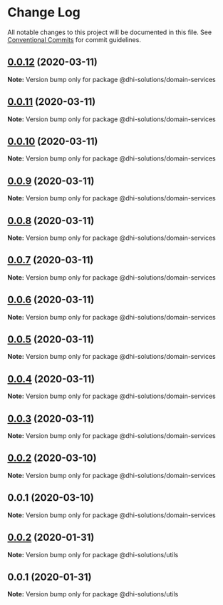 # Change Log

All notable changes to this project will be documented in this file.
See [Conventional Commits](https://conventionalcommits.org) for commit guidelines.

## [0.0.12](https://github.com/DHI-Solutions/nomads/compare/@dhi-solutions/domain-services@0.0.11...@dhi-solutions/domain-services@0.0.12) (2020-03-11)

**Note:** Version bump only for package @dhi-solutions/domain-services





## [0.0.11](https://github.com/DHI-Solutions/nomads/compare/@dhi-solutions/domain-services@0.0.10...@dhi-solutions/domain-services@0.0.11) (2020-03-11)

**Note:** Version bump only for package @dhi-solutions/domain-services





## [0.0.10](https://github.com/DHI-Solutions/nomads/compare/@dhi-solutions/domain-services@0.0.9...@dhi-solutions/domain-services@0.0.10) (2020-03-11)

**Note:** Version bump only for package @dhi-solutions/domain-services





## [0.0.9](https://github.com/DHI-Solutions/nomads/compare/@dhi-solutions/domain-services@0.0.8...@dhi-solutions/domain-services@0.0.9) (2020-03-11)

**Note:** Version bump only for package @dhi-solutions/domain-services





## [0.0.8](https://github.com/DHI-Solutions/nomads/compare/@dhi-solutions/domain-services@0.0.7...@dhi-solutions/domain-services@0.0.8) (2020-03-11)

**Note:** Version bump only for package @dhi-solutions/domain-services





## [0.0.7](https://github.com/DHI-Solutions/nomads/compare/@dhi-solutions/domain-services@0.0.6...@dhi-solutions/domain-services@0.0.7) (2020-03-11)

**Note:** Version bump only for package @dhi-solutions/domain-services





## [0.0.6](https://github.com/DHI-Solutions/nomads/compare/@dhi-solutions/domain-services@0.0.5...@dhi-solutions/domain-services@0.0.6) (2020-03-11)

**Note:** Version bump only for package @dhi-solutions/domain-services





## [0.0.5](https://github.com/DHI-Solutions/nomads/compare/@dhi-solutions/domain-services@0.0.4...@dhi-solutions/domain-services@0.0.5) (2020-03-11)

**Note:** Version bump only for package @dhi-solutions/domain-services





## [0.0.4](https://github.com/DHI-Solutions/nomads/compare/@dhi-solutions/domain-services@0.0.3...@dhi-solutions/domain-services@0.0.4) (2020-03-11)

**Note:** Version bump only for package @dhi-solutions/domain-services





## [0.0.3](https://github.com/DHI-Solutions/nomads/compare/@dhi-solutions/domain-services@0.0.2...@dhi-solutions/domain-services@0.0.3) (2020-03-11)

**Note:** Version bump only for package @dhi-solutions/domain-services





## [0.0.2](https://github.com/DHI-Solutions/nomads/compare/@dhi-solutions/domain-services@0.0.1...@dhi-solutions/domain-services@0.0.2) (2020-03-10)

**Note:** Version bump only for package @dhi-solutions/domain-services





## 0.0.1 (2020-03-10)

**Note:** Version bump only for package @dhi-solutions/domain-services





## [0.0.2](https://github.com/DHI-Solutions/nomads/compare/@dhi-solutions/utils@0.0.1...@dhi-solutions/utils@0.0.2) (2020-01-31)

**Note:** Version bump only for package @dhi-solutions/utils





## 0.0.1 (2020-01-31)

**Note:** Version bump only for package @dhi-solutions/utils
